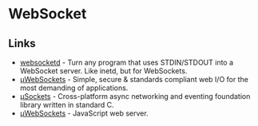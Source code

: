 # WebSocket

## Links

* [websocketd](https://github.com/joewalnes/websocketd) - Turn any program that uses STDIN/STDOUT into a WebSocket server. Like inetd, but for WebSockets.
* [µWebSockets](https://github.com/uNetworking/uWebSockets) - Simple, secure & standards compliant web I/O for the most demanding of applications.
* [µSockets](https://github.com/uNetworking/uSockets) - Cross-platform async networking and eventing foundation library written in standard C.
* [µWebSockets](https://github.com/uNetworking/uWebSockets.js) - JavaScript web server.

